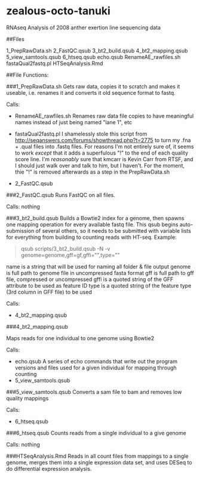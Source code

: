 # zealous-octo-tanuki
RNAseq Analysis of 2008 anther exertion line sequencing data 

##Files

1_PrepRawData.sh
2_FastQC.qsub
3_bt2_build.qsub
4_bt2_mapping.qsub
5_view_samtools.qsub
6_htseq.qsub
echo.qsub
RenameAE_rawfiles.sh
fastaQual2fastq.pl
HTSeqAnalysis.Rmd



##File Functions:

###1_PrepRawData.sh
Gets raw data, copies it to scratch and makes it useable, i.e. renames it and converts it 
old sequence format to fastq. 

Calls:
- RenameAE_rawfiles.sh
		Renames raw data file copies to have meaningful names instead of just being named 
		"lane 1", etc
- fastaQual2fastq.pl
		I shamelessly stole this script from http://seqanswers.com/forums/showthread.php?t=2775 
		to turn my .fna + .qual files into .fastq files. For reasons I'm not entirely sure of,
		it seems to work *except* that it adds a superfulous "!" to the end of each quality 
		score line. I'm *reasonably* sure that kmcarr is Kevin Carr from RTSF, and I should 
		just walk over and talk to him, but I haven't. For the moment, thie "!" is removed 
		afterwards as a step in the PrepRawData.sh 
		
- 2_FastQC.qsub

###2_FastQC.qsub
Runs FastQC on all files. 

Calls: nothing

###3_bt2_build.qsub
Builds a Bowtie2 index for a genome, then spawns one mapping operation for every available
fastq file. This qsub begins auto-submission of several others, so it needs to be submitted
with variable lists for everything from building to counting reads with HT-seq. Example:

>qsub scripts/3_bt2_build.qsub -N <name> -v genome=genome,gff=gf,gffi="<id attribute>",type="<feature type>"

name is a string that will be used for naming all folder & file output
genome is full path to genome file in uncompressed fasta format
gff is full path to gff file, compressed or uncompressed
gffi is a quoted string of the GFF attribute to be used as feature ID
type is a quoted string of the feature type (3rd column in GFF file) to be used

Calls:
- 4_bt2_mapping.qsub

###4_bt2_mapping.qsub

Maps reads for one individual to one genome using Bowtie2

Calls: 
- echo.qsub
		A series of echo commands that write out the program versions and files used for 
		a given individual for mapping through counting
- 5_view_samtools.qsub

###5_view_samtools.qsub
Converts a sam file to bam and removes low quality mappings 

Calls:
- 6_htseq.qsub

###6_htseq.qsub
Counts reads from a single individual to a give genome

Calls: nothing

###HTSeqAnalysis.Rmd
Reads in all count files from mappings to a single genome, merges them into a single 
expression data set, and uses DESeq to do differential expression analysis.




